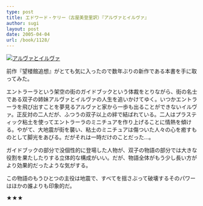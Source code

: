 ```yaml
---
type: post
title: エドワード・ケリー（古屋美登里訳）『アルヴァとイルヴァ』
author: sugi
layout: post
date: 2005-04-04
url: /book/1128/
---
```

<a href="http://www.amazon.co.jp/exec/obidos/ASIN/4163234705/chezsugi-22/ref=nosim/" onclick="_gaq.push(['_trackEvent', 'outbound-article', 'http://www.amazon.co.jp/exec/obidos/ASIN/4163234705/chezsugi-22/ref=nosim/', '']);" name="amazletlink" target="_blank"><img src="http://i1.wp.com/ec2.images-amazon.com/images/I/51GP3NDTDWL.SL160.jpg?w=660" alt="アルヴァとイルヴァ" class="alignleft" data-recalc-dims="1" /></a>

前作『望楼館追想』がとても気に入ったので数年ぶりの新作である本書を手に取ってみた。

エントラーラという架空の街のガイドブックという体裁をとりながら、街の名士である双子の姉妹アルヴァとイルヴァの人生を追いかけてゆく。いつかエントラーラを飛び出すことを夢見るアルヴァと家から一歩も出ることができないイルヴァ。正反対の二人だが、ふつうの双子以上の絆で結ばれている。二人はプラスティック粘土を使ってエントラーラのミニチュアを作り上げることに情熱を傾ける。やがて、大地震が街を襲い、粘土のミニチュアは傷ついた人々の心を癒すものとして脚光をあびる。だがそれは一時だけのことだった...。

ガイドブックの部分で没個性的に登場した人物が、双子の物語の部分では大きな役割を果たしたりする立体的な構成がいい。だが、物語全体がもう少し長い方がより効果的だったような気がする。

この物語のもうひとつの主役は地震で、すべてを揺さぶって破壊するそのパワーはほかの誰よりも印象的だ。

★★★

